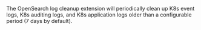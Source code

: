 The OpenSearch log cleanup extension will periodically clean up K8s event logs, K8s auditing logs, and K8s application logs older than a configurable period (7 days by default).
